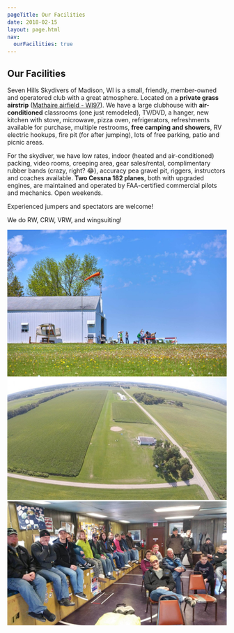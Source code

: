 ```yaml
---
pageTitle: Our Facilities
date: 2018-02-15
layout: page.html
nav:
  ourFacilities: true
---
```


## Our Facilities

Seven Hills Skydivers of Madison, WI is a small, friendly, member-owned and operatored club with a great atmosphere. Located on a __private grass airstrip__ ([Mathaire airfield - WI97](http://www.airnav.com/airport/WI97)). We have a large clubhouse with __air-conditioned__ classrooms (one just remodeled), TV/DVD, a hanger, new kitchen with stove, microwave, pizza oven, refrigerators, refreshments available for purchase, multiple restrooms, __free camping and showers__, RV electric hookups, fire pit (for after jumping), lots of free parking, patio and picnic areas. 

For the skydiver, we have low rates, indoor (heated and air-conditioned) packing, video rooms, creeping area, gear sales/rental, complimentary rubber bands (crazy, right? 😂), accuracy pea gravel pit, riggers, instructors and coaches available. __Two Cessna 182 planes__, both with upgraded engines, are maintained and operated by FAA-certified commercial pilots and mechanics. Open weekends.

Experienced jumpers and spectators are welcome!

We do RW, CRW, VRW, and wingsuiting!

<div class="image-line">
  <div><img src="../img/clubhouse.jpg" alt="The Seven Hills clubhouse"></div>
</div>

<div class="image-line">
  <div style="flex:0.557073955"><img src="../img/south-landing.jpg" alt="South landing"></div>
  <div style="flex:0.5625"><img src="../img/packing-area.jpg" alt="Packing area"></div>
</div>